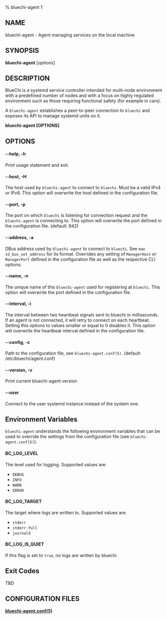 % bluechi-agent 1

## NAME

bluechi-agent - Agent managing services on the local machine

## SYNOPSIS

**bluechi-agent** [*options*]

## DESCRIPTION

BlueChi is a systemd service controller intended for multi-node environment with a predefined number of nodes and with a focus on highly regulated environment such as those requiring functional safety (for example in cars).

A `bluechi-agent` establishes a peer-to-peer connection to `bluechi` and exposes its API to manage systemd units on it.

**bluechi-agent [OPTIONS]**

## OPTIONS

#### **--help**, **-h**

Print usage statement and exit.

#### **--host**, **-H**

The host used by `bluechi-agent` to connect to `bluechi`. Must be a valid IPv4 or IPv6. This option will overwrite the host defined in the configuration file.

#### **--port**, **-p**

The port on which `bluechi` is listening for connection request and the `bluechi-agent` is connecting to. This option will overwrite the port defined in the configuration file. (default: 842)

#### **--address**, **-a**

DBus address used by `bluechi-agent` to connect to `bluechi`. See `man sd_bus_set_address` for its format.
Overrides any setting of `ManagerHost` or `ManagerPort` defined in the configuration file as well as the respective CLI options.

#### **--name**, **-n**

The unique name of this `bluechi-agent` used for registering at `bluechi`. This option will overwrite the port defined in the configuration file.

#### **--interval**, **-i**

The interval between two heartbeat signals sent to bluechi in milliseconds. If an agent is not connected, it will retry to connect on each heartbeat. Setting this options to values smaller or equal to 0 disables it. This option will overwrite the heartbeat interval defined in the configuration file. 

#### **--config**, **-c**

Path to the configuration file, see `bluechi-agent.conf(5)`. (default: /etc/bluechi/agent.conf)

#### **--version**,  **-v**

Print current bluechi-agent version

#### **--user**

Connect to the user systemd instance instead of the system one.

## Environment Variables

`bluechi-agent` understands the following environment variables that can be used to override the settings from the configuration file (see `bluechi-agent.conf(5)`).

#### **BC_LOG_LEVEL**

The level used for logging. Supported values are:

- `DEBUG`
- `INFO`
- `WARN`
- `ERROR`

#### **BC_LOG_TARGET**

The target where logs are written to. Supported values are:

- `stderr`
- `stderr-full`
- `journald`

#### **BC_LOG_IS_QUIET**

If this flag is set to `true`, no logs are written by bluechi.

## Exit Codes

TBD

## CONFIGURATION FILES

**[bluechi-agent.conf(5)](https://github.com/containers/bluechi/blob/main/doc/man/bluechi-agent.conf.5.md)**
